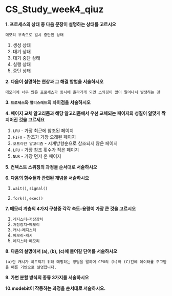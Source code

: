 # CS_Study_week4_qiuz



**1.   프로세스의 상태 중 다음 문장이 설명하는 상태를 고르시오**

```
메모리 부족으로 일시 중단된 상태
```

1. 생성 상태
2. 대기 상태
3. 대기 중단 상태
4. 실행 상태
5. 중단 상태



**2. 다음이 설명하는 현상과 그 해결 방법을 서술하시오**

```
메모리에 너무 많은 프로세스가 동시에 올라가게 되면 스와핑이 많이 일어나서 발생하는 것
```



**3. `프로세스`와 `멀티스레드`의 차이점을 서술하시오**



**4. 페이지 교체 알고리즘과 해당 알고리즘에서 우선 교체되는 페이지의 성질이 알맞게 짝지어진 것을 고르세요**

1) `LRU` - 가장 최근에 참조된 페이지
2) `FIFO` - 참조가 가장 오래된 페이지
3) `오프라인 알고리즘` - 시계방향순으로 참조되지 않은 페이지
4) `LFU` - 가장 참조 횟수가 적은 페이지
5) `NUR` - 가장 먼저 온 페이지



**5. 컨텍스트 스위칭의 과정을 순서대로 서술하시오**



**6. 다음의 함수들과 관련된 개념을 서술하시오**

1. `wait()`, `signal()`

2. `fork()`, `exec()`

   

**7. 메모리 계층의 4가지 구성중 각각 속도-용량이 가장 큰 것을 고르시오**

1. `레지스터`-`저장장치`
2. `저장장치`-`메모리`
3. `캐시`-`레지스터`
4. `메모리`-`캐시`
5. `레지스터`-`메모리`



**8. 다음의 설명에서 (a), (b), (c)에 들어갈 단어를 서술하시오**

```
(a)란 캐시가 히트되기 위해 매핑하는 방법을 말하며 CPU의 (b)와 (C)간에 데이터를 주고받을 때를 기반으로 설명합니다.
```



**9. 가변 분할 방식의 종류 3가지를 서술하시오**



**10.modebit이 작동하는 과정을 순서대로 서술하시오.**
